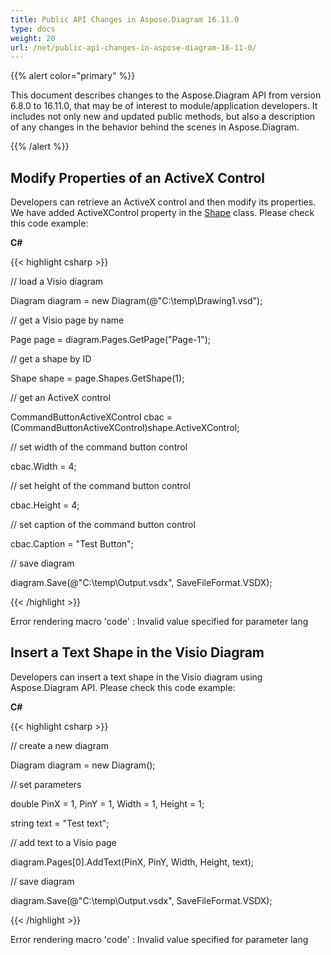 ```yaml
---
title: Public API Changes in Aspose.Diagram 16.11.0
type: docs
weight: 20
url: /net/public-api-changes-in-aspose-diagram-16-11-0/
---
```


{{% alert color="primary" %}} 

This document describes changes to the Aspose.Diagram API from version 6.8.0 to 16.11.0, that may be of interest to module/application developers. It includes not only new and updated public methods, but also a description of any changes in the behavior behind the scenes in Aspose.Diagram.

{{% /alert %}} 
## **Modify Properties of an ActiveX Control**
Developers can retrieve an ActiveX control and then modify its properties. We have added ActiveXControl property in the [Shape](http://www.aspose.com/api/net/diagram/aspose.diagram/shape) class. Please check this code example:

**C#**

{{< highlight csharp >}}

 // load a Visio diagram

Diagram diagram = new Diagram(@"C:\temp\Drawing1.vsd");

// get a Visio page by name

Page page = diagram.Pages.GetPage("Page-1");

// get a shape by ID

Shape shape = page.Shapes.GetShape(1);

// get an ActiveX control

CommandButtonActiveXControl cbac = (CommandButtonActiveXControl)shape.ActiveXControl;

// set width of the command button control

cbac.Width = 4;

// set height of the command button control

cbac.Height = 4;

// set caption of the command button control

cbac.Caption = "Test Button";

// save diagram

diagram.Save(@"C:\temp\Output.vsdx", SaveFileFormat.VSDX);

{{< /highlight >}}

Error rendering macro 'code' : Invalid value specified for parameter lang
## **Insert a Text Shape in the Visio Diagram**
Developers can insert a text shape in the Visio diagram using Aspose.Diagram API. Please check this code example:

**C#**

{{< highlight csharp >}}

 // create a new diagram

Diagram diagram = new Diagram();

// set parameters

double PinX = 1, PinY = 1, Width = 1, Height = 1;

string text = "Test text";

// add text to a Visio page

diagram.Pages[0].AddText(PinX, PinY, Width, Height, text);

// save diagram 

diagram.Save(@"C:\temp\Output.vsdx", SaveFileFormat.VSDX);

{{< /highlight >}}

Error rendering macro 'code' : Invalid value specified for parameter lang
